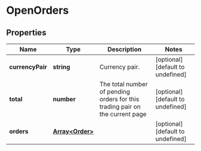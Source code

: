 # OpenOrders

## Properties

Name | Type | Description | Notes
------------ | ------------- | ------------- | -------------
**currencyPair** | **string** | Currency pair. | [optional] [default to undefined]
**total** | **number** | The total number of pending orders for this trading pair on the current page | [optional] [default to undefined]
**orders** | [**Array&lt;Order&gt;**](Order.md) |  | [optional] [default to undefined]

